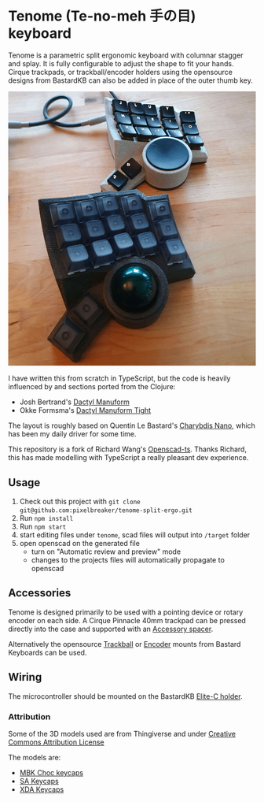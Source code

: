 # Tenome (Te-no-meh 手の目) keyboard

Tenome is a parametric split ergonomic keyboard with columnar stagger and splay. It is fully configurable to adjust the shape to fit your hands. Cirque trackpads, or trackball/encoder holders using the opensource designs from BastardKB can also be added in place of the outer thumb key.

![Choc and MX versions](./img/choc-mx.jpg)

I have written this from scratch in TypeScript, but the code is heavily influenced by and sections ported from the Clojure:

- Josh Bertrand's [Dactyl Manuform](https://github.com/abstracthat/dactyl-manuform)
- Okke Formsma's [Dactyl Manuform Tight](https://github.com/okke-formsma/dactyl-manuform-tight/)

The layout is roughly based on Quentin Le Bastard's [Charybdis Nano](https://github.com/Bastardkb/Charybdis), which has been my daily driver for some time.

This repository is a fork of Richard Wang's [Openscad-ts](https://github.com/richardwa/openscad-ts). Thanks Richard, this has made modelling with TypeScript a really pleasant dev experience.

## Usage

1. Check out this project with `git clone git@github.com:pixelbreaker/tenome-split-ergo.git`
2. Run `npm install`
3. Run `npm start`
4. start editing files under `tenome`, scad files will output into `/target` folder
5. open openscad on the generated file
   - turn on "Automatic review and preview" mode
   - changes to the projects files will automatically propagate to openscad

## Accessories

Tenome is designed primarily to be used with a pointing device or rotary encoder on each side. A Cirque Pinnacle 40mm trackpad can be pressed directly into the case and supported with an [Accessory spacer](./stls/accessory-holder-spacer.stl).

Alternatively the opensource [Trackball](https://github.com/Bastardkb/Charybdis) or [Encoder](https://github.com/Bastardkb/Charybdis-EC11) mounts from Bastard Keyboards can be used.

## Wiring

The microcontroller should be mounted on the BastardKB [Elite-C holder](https://github.com/Bastardkb/Elite-C-holder).

### Attribution

Some of the 3D models used are from Thingiverse and under [Creative Commons Attribution License](https://creativecommons.org/licenses/by-nc/4.0/)

The models are:

- [MBK Choc keycaps](https://www.thingiverse.com/thing:4564253)
- [SA Keycaps](https://www.thingiverse.com/thing:4283287)
- [XDA Keycaps](https://www.thingiverse.com/thing:4593219/files)
